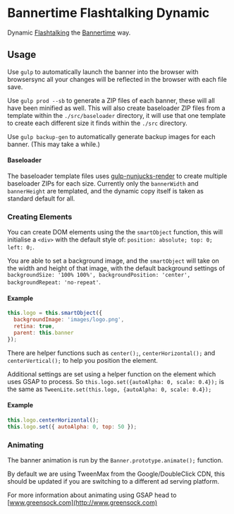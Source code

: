 # Bannertime Flashtalking Dynamic

Dynamic [Flashtalking](http://www.flashtalking.com/uk/dynamic-ads/) the [Bannertime](https://github.com/pyramidium/generator-bannertime) way.


## Usage

Use `gulp` to automatically launch the banner into the browser with browsersync all your changes will be reflected in the browser with each file save.

Use `gulp prod --sb` to generate a ZIP files of each banner, these will all have been minified as well. This will also create baseloader ZIP files from a template within the `./src/baseloader` directory, it will use that one template to create each different size it finds within the `./src` directory.

Use `gulp backup-gen` to automatically generate backup images for each banner. (This may take a while.)

#### Baseloader
The baseloader template files uses [gulp-nunjucks-render](https://github.com/carlosl/gulp-nunjucks-render) to create multiple baseloader ZIPs for each size.
Currently only the `bannerWidth` and `bannerHeight` are templated, and the dynamic copy itself is taken as standard default for all.

### Creating Elements

You can create DOM elements using the the `smartObject` function, this will initialise a `<div>` with the default style of: `position: absolute; top: 0; left: 0;`.

You are able to set a background image, and the `smartObject` will take on the width and height of that image, with the default background settings of `backgroundSize: '100% 100%', backgroundPosition: 'center', backgroundRepeat: 'no-repeat'`.

#### Example

```Javascript
this.logo = this.smartObject({
  backgroundImage: 'images/logo.png',
  retina: true,
  parent: this.banner
});
```

There are helper functions such as `center();`, `centerHorizontal();` and `centerVertical();` to help you position the element.

Additional settings are set using a helper function on the element which uses GSAP to process. So `this.logo.set({autoAlpha: 0, scale: 0.4});` is the same as `TweenLite.set(this.logo, {autoAlpha: 0, scale: 0.4});`

#### Example

```Javascript
this.logo.centerHorizontal();
this.logo.set({ autoAlpha: 0, top: 50 });
```

### Animating

The banner animation is run by the `Banner.prototype.animate();` function.

By default we are using TweenMax from the Google/DoubleClick CDN, this should be updated if you are switching to a different ad serving platform.

For more information about animating using GSAP head to [www.greensock.com](http://www.greensock.com)
